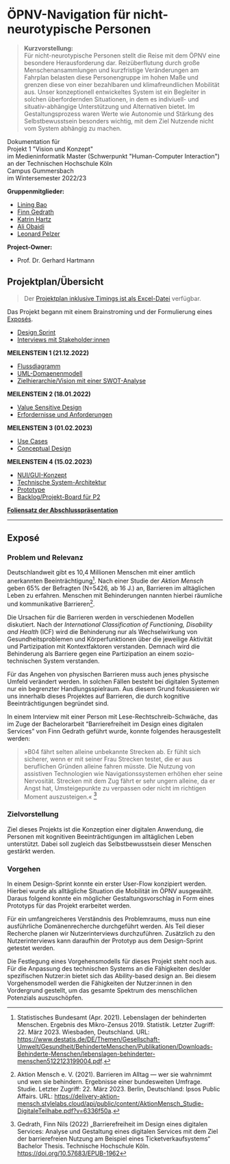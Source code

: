 # ÖPNV-Navigation für nicht-neurotypische Personen

> **Kurzvorstellung:** \
> Für nicht-neurotypische Personen stellt die Reise mit dem ÖPNV eine besondere Herausforderung dar. Reizüberflutung durch große Menschenansammlungen und kurzfristige Veränderungen am Fahrplan belasten diese Personengruppe im hohen Maße und grenzen diese von einer bezahlbaren und klimafreundlichen Mobilität aus. Unser konzeptionell entwickeltes System ist ein Begleiter in solchen überfordernden Situationen, in dem es indiviuell- und situativ-abhängige Unterstützung und Alternativen bietet. Im Gestaltungsprozess waren Werte wie Autonomie und Stärkung des Selbstbewusstsein besonders wichtig, mit dem Ziel Nutzende nicht vom System abhängig zu machen.

Dokumentation für \
Projekt 1 "Vision und Konzept" \
im Medieninformatik Master (Schwerpunkt "Human-Computer Interaction") \
an der Technischen Hochschule Köln \
Campus Gummersbach \
im Wintersemester 2022/23

**Gruppenmitglieder:**
- [Lining Bao](mailto:lining.bao@smail.th-koeln.de)
- [Finn Gedrath](mailto:finn_nils.gedrath@smail.th-koeln.de)
- [Katrin Hartz](mailto:katrin.hartz@smail.th-koeln.de)
- [Ali Obaidi](mailto:ali.obaidi@smail.th-koeln.de)
- [Leonard Pelzer](mailto:leonard.pelzer@smail.th-koeln.de)

**Project-Owner:**
- Prof. Dr. Gerhard Hartmann


## Projektplan/Übersicht

> Der [Projektplan inklusive Timings ist als Excel-Datei](https://thkoelnde-my.sharepoint.com/:x:/g/personal/leonard_pelzer_smail_th-koeln_de/ERltJXIJREVNia7OtltWWRQBdul6jd5QmLcxvDIn1JqNww?e=W6DrhD) verfügbar.

Das Projekt begann mit einem Brainstroming und der Formulierung eines [Exposés](#exposé).

- [Design Sprint](./designsprint/index.md)
- [Interviews mit Stakeholder:innen](./stakeholderinterviews/index.md)

**MEILENSTEIN 1 (21.12.2022)**

- [Flussdiagramm](./artefakte/flussdiagramm.md)
- [UML-Domaenenmodell](./artefakte/uml-domaenenmodell.md)
- [Zielhierarchie/Vision mit einer SWOT-Analyse](./artefakte/zielhierarchie.md)

**MEILENSTEIN 2 (18.01.2022)**

- [Value Sensitive Design](./artefakte/value-sensitive-design.md)
- [Erfordernisse und Anforderungen](artefakte/anforderungen+erfordernisse.md)

**MEILENSTEIN 3 (01.02.2023)**

- [Use Cases](./artefakte/use-cases.md)
- [Conceptual Design](./artefakte/conceptual-design.md)

**MEILENSTEIN 4 (15.02.2023)**

- [NUI/GUI-Konzept](./artefakte/nui-gui-konzept.md)
- [Technische System-Architektur](./artefakte/systemarchitecture.md)
- [Prototype](https://www.figma.com/proto/mJOAhkmtCtxVFNQRpSg7NC/P1-Prototype?node-id=19-381&viewport=-1730%2C-188%2C0.23&scaling=scale-down&starting-point-node-id=573%3A10754&show-proto-sidebar=1)
- [Backlog/Projekt-Board für P2](https://github.com/orgs/neuro-inclusive-transit/projects/1)


**[Foliensatz der Abschlusspräsentation](https://neuro-inclusive-transit.github.io/vision-concept/artefakte/abschlusspraesentation.pdf)**

---

## Exposé


### Problem und Relevanz


Deutschlandweit gibt es 10,4 Millionen Menschen mit einer amtlich anerkannten Beeinträchtigung[^1]. Nach einer Studie der *Aktion Mensch* geben 65% der Befragten (N=5426, ab 16 J.) an, Barrieren im alltäglichen Leben zu erfahren. Menschen mit Behinderungen nannten hierbei räumliche und kommunikative Barrieren[^2].

Die Ursachen für die Barrieren werden in verschiedenen Modellen diskutiert. Nach der *International Classification of Functioning, Disability and Health* (ICF) wird die Behinderung nur als Wechselwirkung von Gesundheitsproblemen und Körperfunktionen über die jeweilige Aktivität und Partizipation mit Kontextfaktoren verstanden. Demnach wird die Behinderung als Barriere gegen eine Partizipation an einem sozio-technischen System verstanden.

Für das Angehen von physischen Barrieren muss auch jenes physische Umfeld verändert werden. In solchen Fällen besteht bei digitalen Systemen nur ein begrenzter Handlungsspielraum. Aus diesem Grund fokussieren wir uns innerhalb dieses Projektes auf Barrieren, die durch kognitive Beeinträchtigungen begründet sind.

In einem Interview mit einer Person mit Lese-Rechtschreib-Schwäche, das im Zuge der Bachelorarbeit “Barrierefreiheit im Design eines digitalen Services” von Finn Gedrath geführt wurde, konnte folgendes herausgestellt werden:

> »B04 fährt selten alleine unbekannte Strecken ab. Er fühlt sich sicherer, wenn er mit seiner Frau Strecken testet, die er aus beruflichen Gründen alleine fahren müsste. Die Nutzung von assistiven Technologien wie Navigationssystemen erhöhen eher seine Nervosität. Strecken mit dem Zug fährt er sehr ungern alleine, da er Angst hat, Umsteigepunkte zu verpassen oder nicht im richtigen Moment auszusteigen.« [^3]

### Zielvorstellung

Ziel dieses Projekts ist die Konzeption einer digitalen Anwendung, die Personen mit kognitiven Beeinträchtigungen im alltäglichen Leben unterstützt. Dabei soll zugleich das Selbstbewusstsein dieser Menschen gestärkt werden.

### Vorgehen

In einem Design-Sprint konnte ein erster User-Flow konzipiert werden. Hierbei wurde als alltägliche Situation die Mobilität im ÖPNV ausgewählt. Daraus folgend konnte ein möglicher Gestaltungsvorschlag in Form eines Prototyps für das Projekt erarbeitet werden.

Für ein umfangreicheres Verständnis des Problemraums, muss nun eine ausführliche Domänenrecherche durchgeführt werden. Als Teil dieser Recherche planen wir Nutzerinterviews durchzuführen. Zusätzlich zu den Nutzerinterviews kann daraufhin der Prototyp aus dem Design-Sprint getestet werden.

Die Festlegung eines Vorgehensmodells für dieses Projekt steht noch aus. Für die Anpassung des technischen Systems an die Fähigkeiten des/der spezifischen Nutzer:in bietet sich das Ability-based design an. Bei diesem Vorgehensmodell werden die Fähigkeiten der Nutzer:innen in den Vordergrund gestellt, um das gesamte Spektrum des menschlichen Potenzials auszuschöpfen.


[^1]: Statistisches Bundesamt (Apr. 2021). Lebenslagen der behinderten Menschen. Ergebnis des Mikro-Zensus 2019. Statistik. Letzter Zugriff: 22. März 2023. Wiesbaden, Deutschland. URL: <https://www.destatis.de/DE/Themen/Gesellschaft-Umwelt/Gesundheit/BehinderteMenschen/Publikationen/Downloads-Behinderte-Menschen/lebenslagen-behinderter-menschen5122123199004.pdf>.

[^2]: Aktion Mensch e. V. (2021). Barrieren im Alltag — wer sie wahrnimmt und wen sie behindern. Ergebnisse einer bundesweiten Umfrage. Studie. Letzter Zugriff: 22. März 2023. Berlin, Deutschland: Ipsos Public Affairs. URL: <https://delivery-aktion-mensch.stylelabs.cloud/api/public/content/AktionMensch_Studie-DigitaleTeilhabe.pdf?v=6336f50a>.

[^3]: Gedrath, Finn Nils (2022) „Barrierefreiheit im Design eines digitalen Services: Analyse und Gestaltung eines digitalen Services mit dem Ziel der barrierefreien Nutzung am Beispiel eines Ticketverkaufsystems“ Bachelor Thesis. Technische Hochschule Köln. <https://doi.org/10.57683/EPUB-1962>
